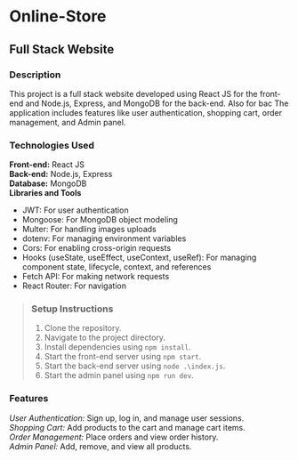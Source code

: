 # Online-Store
## Full Stack Website

### Description
This project is a full stack website developed using React JS for the front-end and Node.js, Express, and MongoDB for the back-end. Also for bac The application includes features like user authentication, shopping cart, order management, and Admin panel.

### Technologies Used
**Front-end:** React JS  
**Back-end:** Node.js, Express  
**Database:** MongoDB  
**Libraries and Tools**
- JWT: For user authentication
- Mongoose: For MongoDB object modeling
- Multer: For handling images uploads
- dotenv: For managing environment variables
- Cors: For enabling cross-origin requests
- Hooks (useState, useEffect, useContext, useRef): For managing component state, lifecycle, context, and references
- Fetch API: For making network requests
- React Router: For navigation



> ### Setup Instructions
> 1. Clone the repository.
> 2. Navigate to the project directory.
> 3. Install dependencies using `npm install`.
> 4. Start the front-end server using `npm start`.
> 5. Start the back-end server using `node .\index.js`.
> 6. Start the admin panel using `npm run dev`.

### Features
*User Authentication:* Sign up, log in, and manage user sessions.  
*Shopping Cart:* Add products to the cart and manage cart items.  
*Order Management:* Place orders and view order history.  
*Admin Panel:* Add, remove, and view all products.  